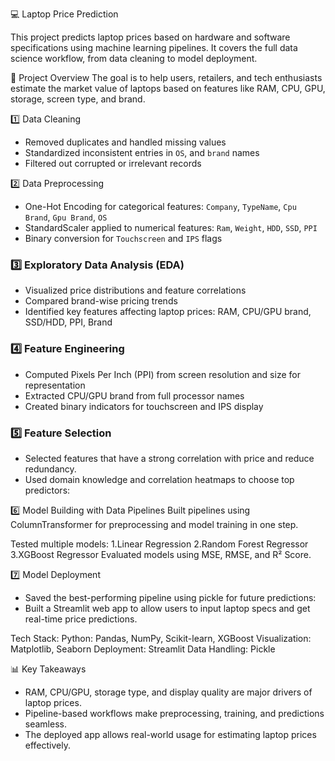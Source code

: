 💻 Laptop Price Prediction

This project predicts laptop prices based on hardware and software specifications using machine learning pipelines. It covers the full data science workflow, from data cleaning to model deployment.

📌 Project Overview
The goal is to help users, retailers, and tech enthusiasts estimate the market value of laptops based on features like RAM, CPU, GPU, storage, screen type, and brand.


1️⃣ Data Cleaning
- Removed duplicates and handled missing values
- Standardized inconsistent entries in `OS`, and `brand` names
- Filtered out corrupted or irrelevant records

2️⃣ Data Preprocessing
- One-Hot Encoding for categorical features: `Company`, `TypeName`, `Cpu Brand`, `Gpu Brand`, `OS`
- StandardScaler applied to numerical features: `Ram`, `Weight`, `HDD`, `SSD`, `PPI`
- Binary conversion for `Touchscreen` and `IPS` flags

### 3️⃣ Exploratory Data Analysis (EDA)
- Visualized price distributions and feature correlations
- Compared brand-wise pricing trends
- Identified key features affecting laptop prices: RAM, CPU/GPU brand, SSD/HDD, PPI, Brand

### 4️⃣ Feature Engineering
- Computed Pixels Per Inch (PPI) from screen resolution and size for representation
- Extracted CPU/GPU brand from full processor names
- Created binary indicators for touchscreen and IPS display

### 5️⃣ Feature Selection
- Selected features that have a strong correlation with price and reduce redundancy.
- Used domain knowledge and correlation heatmaps to choose top predictors:

6️⃣ Model Building with Data Pipelines
Built pipelines using ColumnTransformer for preprocessing and model training in one step.

Tested multiple models:
1.Linear Regression
2.Random Forest Regressor
3.XGBoost Regressor
Evaluated models using MSE, RMSE, and R² Score.

7️⃣ Model Deployment
- Saved the best-performing pipeline using pickle for future predictions:
- Built a Streamlit web app to allow users to input laptop specs and get real-time price predictions.

Tech Stack:
Python: Pandas, NumPy, Scikit-learn, XGBoost
Visualization: Matplotlib, Seaborn
Deployment: Streamlit
Data Handling: Pickle

📊 Key Takeaways
- RAM, CPU/GPU, storage type, and display quality are major drivers of laptop prices.
- Pipeline-based workflows make preprocessing, training, and predictions seamless.
- The deployed app allows real-world usage for estimating laptop prices effectively.

